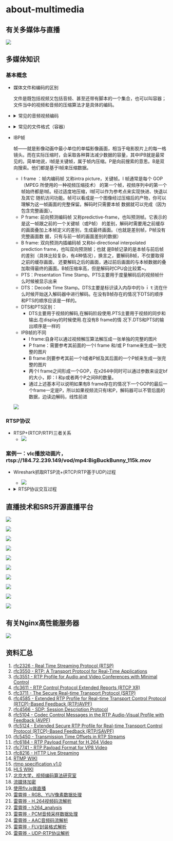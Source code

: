 # about-multimedia
## 有关多媒体与直播

![](./doc/有关多媒体与直播.png)

## 多媒体知识
### 基本概念
- 媒体文件和编码的区别

	文件是既包括视频又包括音频、甚至还带有脚本的一个集合，也可以叫容器；文件当中的视频和音频的压缩算法才是具体的编码。

- <details><summary>常见的音频视频编码</summary>

	- MPEG 系列：（由ISO[国际标准组织机构]下属的MPEG[运动图象专家组]开发）
		- 视频编码方面主要是Mpeg1（vcd 用的就是它）、Mpeg2（DVD 使用）、Mpeg4（现在的DVDRIP 使用的都是它的变种，如：divx，xvid 等）、Mpeg4 AVC（现在正热门）；
		- 音频编码方面主要是MPEG Audio Layer 1/2、MPEG Audio Layer 3（大名鼎鼎的mp3）、MPEG-2 AAC 、MPEG-4 AAC等等。注意：DVD音频没有采用Mpeg
	- H.26X系列（由ITU[国际电传视讯联盟]主导，侧重网络传输，注意：只是视频编码）
		- 包括H261、H262、H263、H263+、H263++、H264（就是MPEG4 AVC-合作的结晶）
	- 微软windows media系列
		- 视频编码有Mpeg-4 v1/v2/v3（基于MPEG4）、Windows Media Video 7/8/9/10
		- 音频编码有Windows Media audeo v1/v2/7/8/9
	- Real Media系列
		- 视频编码有RealVideo G2（早期）、RealVideo 8/9/10
		- 音频编码有RealAudio cook/sipro（早期）、RealAudio AAC/AACPlus等
	- QuickTime系列
		- 视频编码有Sorenson Video 3（用于QT5，成标准了）、Apple MPEG-4、Apple H.264
		- 音频编码有QDesign Music 2、Apple MPEG-4 AAC

</details>

- <details><summary>常见的文件格式（容器）</summary>

	- AVI，音视频交互存储，最常见的音频视频容器。支持的视频音频编码也是最多的；
	- MPG，MPEG编码采用的音频视频容器，具有流的特性，里面又分为PS，TS 等，PS主要用于DVD存储，TS主要用于HDTV；
	- VOB，DVD采用的音频视频容器格式（即视频MPEG-2，音频用AC3 或者DTS），支持多视频多音轨多字幕章节等；
	- MP4，MPEG-4 编码采用的音频视频容器，基于QuickTime MOV开发，具有许多先进特性；
	- 3GP，3GPP 视频采用的格式，主要用于流媒体传送；
	- ASF，Windows Media 采用的音频视频容器，能够用于流传送，还能包容脚本等；
	- RM，RealMedia 采用的音频视频容器，用于流传送；RMVB，是视频编码部分采用可变码率压缩的文件格式（容器）；
	- MOV，QuickTime 的音频视频容器；
	- MKV，它能把Windows Media Video，RealVideo，MPEG-4 等视频音频融为一个文件，而且支持多音轨，支持章节字幕等；
	- WAV，一种音频容器（注意：只是音频），大家常说的WAV就是没有压缩的PCM编码，其实WAV里面还可以包括MP3等其他ACM压缩编码；
	- MP3，MPEG Audio Layer 3（Mpeg 1 的音频编码的一种）文件转换（实际上也是编码转换）；

</details>

- IBP帧

	帧——就是影像动画中最小单位的单幅影像画面，相当于电影胶片上的每一格镜头。而在实际压缩时，会采取各种算法减少数据的容量，其中IPB就是最常见的。简单地说，I帧是关键帧，属于帧内压缩。P是向前搜索的意思。B是双向搜索。他们都是基于I帧来压缩数据。

	- I frame ：帧内编码帧 又称intra picture，关键帧。I 帧通常是每个 GOP（MPEG 所使用的一种视频压缩技术）
的第一个帧，视频序列中的第一个帧始终都是I帧。经过适度地压缩，I帧可以作为参考点来实现快进、快退以及其它
随机访问功能。帧可以看成是一个图像经过压缩后的产物，你可以理解为这一帧画面的完整保留。解码时只需要本帧
数据就可以完成（因为包含完整画面）。
	- P frame: 前向预测编码帧 又称predictive-frame，也叫预测帧。它表示的是这一帧跟之前的一个关键帧（或P帧）
的差别，解码时需要用之前缓存的画面叠加上本帧定义的差别，生成最终画面。（也就是差别帧，P帧没有完整画面数
据，只有与前一帧的画面差别的数据）
	- B frame: 双向预测内插编码帧 又称bi-directional interpolated prediction frame，也叫双向预测帧；也就
是B帧记录的是本帧与前后帧的差别（具体比较复杂，有4种情况），换言之，要解码B帧，不仅要取得之前的缓存画面，
还要解码之后的画面，通过前后画面的与本帧数据的叠加取得最终的画面。B帧压缩率高，但是解码时CPU会比较累~。
	- PTS：Presentation Time Stamp。PTS主要用于度量解码后的视频帧什么时候被显示出来
	- DTS：Decode Time Stamp。DTS主要是标识读入内存中的ｂｉｔ流在什么时候开始送入解码器中进行解码。在没有B帧存在的情况下DTS的顺序和PTS的顺序应该是一样的。
	- DTS和PTS区别：
		- DTS主要用于视频的解码,在解码阶段使用.PTS主要用于视频的同步和输出.在display的时候使用.在没有B frame的情
况下.DTS和PTS的输出顺序是一样的
	- IPB帧的不同
		- I frame:自身可以通过视频解压算法解压成一张单独的完整的图片
		- P frame：需要参考其前面的一个I frame 和/或 P frame来生成一张完整的图片
		- B frame:则要参考其前一个I或者P帧及其后面的一个P帧来生成一张完整的图片
		- 两个I frame之间形成一个GOP，在x264中同时可以通过参数来设定bf的大小，即：I 和p或者两个P之间B的数量。
        - 通过上述基本可以说明如果有B frame存在的情况下一个GOP的最后一个frame一定是P，所以如果视频流只有I和P，解码器可以不管后面的数据，边读边解码，线性前进

   ![](./doc/GOP.jpg)


### RTSP协议
- RTSP+(RTCP/RTP)三者关系
  - ![](./doc/rtsp_rtcp_rtp2.png)

### 案例一：vlc播放动画片，rtsp://184.72.239.149/vod/mp4:BigBuckBunny_115k.mov

- Wireshark抓取RTSP流+(RTCP/RTP基于UDP)过程

  - ![](./doc/rtsp_rtcp_rtp.png)

- <details><summary>RTSP协议交互过程</summary>

	OPTIONS rtsp://184.72.239.149:554/vod/mp4:BigBuckBunny_115k.mov RTSP/1.0
	CSeq: 2
	User-Agent: LibVLC/3.0.6 (LIVE555 Streaming Media v2016.11.28)
	
	RTSP/1.0 200 OK
	CSeq: 2
	Server: Wowza Streaming Engine 4.7.5.01 build21752
	Cache-Control: no-cache
	Public: DESCRIBE, SETUP, TEARDOWN, PLAY, PAUSE, OPTIONS, ANNOUNCE, RECORD, GET_PARAMETER
	Supported: play.basic, con.persistent
	
	DESCRIBE rtsp://184.72.239.149:554/vod/mp4:BigBuckBunny_115k.mov RTSP/1.0
	CSeq: 3
	User-Agent: LibVLC/3.0.6 (LIVE555 Streaming Media v2016.11.28)
	Accept: application/sdp
	
	RTSP/1.0 200 OK
	CSeq: 3
	Server: Wowza Streaming Engine 4.7.5.01 build21752
	Cache-Control: no-cache
	Expires: Tue, 26 Mar 2019 02:22:23 UTC
	Content-Length: 587
	Content-Base: rtsp://184.72.239.149:554/vod/mp4:BigBuckBunny_115k.mov/
	Date: Tue, 26 Mar 2019 02:22:23 UTC
	Content-Type: application/sdp
	Session: 310018309;timeout=60
	
	v=0
	o=- 310018309 310018309 IN IP4 184.72.239.149
	s=BigBuckBunny_115k.mov
	c=IN IP4 184.72.239.149
	t=0 0
	a=sdplang:en
	a=range:npt=0- 596.48
	a=control:*
	m=audio 0 RTP/AVP 96
	a=rtpmap:96 mpeg4-generic/12000/2
	a=fmtp:96 profile-level-id=1;mode=AAC-hbr;sizelength=13;indexlength=3;indexdeltalength=3;config=1490
	a=control:trackID=1
	m=video 0 RTP/AVP 97
	a=rtpmap:97 H264/90000
	a=fmtp:97 packetization-mode=1;profile-level-id=42C01E;sprop-parameter-sets=Z0LAHtkDxWhAAAADAEAAAAwDxYuS,aMuMsg==
	a=cliprect:0,0,160,240
	a=framesize:97 240-160
	a=framerate:24.0
	a=control:trackID=2
	SETUP rtsp://184.72.239.149:554/vod/mp4:BigBuckBunny_115k.mov/trackID=1 RTSP/1.0
	CSeq: 4
	User-Agent: LibVLC/3.0.6 (LIVE555 Streaming Media v2016.11.28)
	Transport: RTP/AVP;unicast;client_port=54286-54287
	
	RTSP/1.0 200 OK
	CSeq: 4
	Server: Wowza Streaming Engine 4.7.5.01 build21752
	Cache-Control: no-cache
	Expires: Tue, 26 Mar 2019 02:22:23 UTC
	Transport: RTP/AVP;unicast;client_port=54286-54287;source=184.72.239.149;server_port=8432-8433;ssrc=389A31E5
	Date: Tue, 26 Mar 2019 02:22:23 UTC
	Session: 310018309;timeout=60
	
	SETUP rtsp://184.72.239.149:554/vod/mp4:BigBuckBunny_115k.mov/trackID=2 RTSP/1.0
	CSeq: 5
	User-Agent: LibVLC/3.0.6 (LIVE555 Streaming Media v2016.11.28)
	Transport: RTP/AVP;unicast;client_port=54288-54289
	Session: 310018309
	
	RTSP/1.0 200 OK
	CSeq: 5
	Server: Wowza Streaming Engine 4.7.5.01 build21752
	Cache-Control: no-cache
	Expires: Tue, 26 Mar 2019 02:22:23 UTC
	Transport: RTP/AVP;unicast;client_port=54288-54289;source=184.72.239.149;server_port=16626-16627;ssrc=4B70664B
	Date: Tue, 26 Mar 2019 02:22:23 UTC
	Session: 310018309;timeout=60
	
	PLAY rtsp://184.72.239.149:554/vod/mp4:BigBuckBunny_115k.mov/ RTSP/1.0
	CSeq: 6
	User-Agent: LibVLC/3.0.6 (LIVE555 Streaming Media v2016.11.28)
	Session: 310018309
	Range: npt=0.000-
	
	RTSP/1.0 200 OK
	RTP-Info: url=rtsp://184.72.239.149:554/vod/mp4:BigBuckBunny_115k.mov/trackID=1;seq=1;rtptime=0,url=rtsp://184.72.239.149:554/vod/mp4:BigBuckBunny_115k.mov/trackID=2;seq=1;rtptime=0
	CSeq: 6
	Server: Wowza Streaming Engine 4.7.5.01 build21752
	Cache-Control: no-cache
	Range: npt=0.0-596.48
	Session: 310018309;timeout=60
	
	PAUSE rtsp://184.72.239.149:554/vod/mp4:BigBuckBunny_115k.mov/ RTSP/1.0
	CSeq: 7
	User-Agent: LibVLC/3.0.6 (LIVE555 Streaming Media v2016.11.28)
	Session: 310018309
	
	RTSP/1.0 200 OK
	CSeq: 7
	Server: Wowza Streaming Engine 4.7.5.01 build21752
	Cache-Control: no-cache
	Session: 310018309;timeout=60
	
	PLAY rtsp://184.72.239.149:554/vod/mp4:BigBuckBunny_115k.mov/ RTSP/1.0
	CSeq: 8
	User-Agent: LibVLC/3.0.6 (LIVE555 Streaming Media v2016.11.28)
	Session: 310018309
	Range: npt=37.220-
	
	RTSP/1.0 200 OK
	RTP-Info: url=rtsp://184.72.239.149:554/vod/mp4:BigBuckBunny_115k.mov/trackID=1;seq=113;rtptime=445440,url=rtsp://184.72.239.149:554/vod/mp4:BigBuckBunny_115k.mov/trackID=2;seq=296;rtptime=3340800
	CSeq: 8
	Server: Wowza Streaming Engine 4.7.5.01 build21752
	Cache-Control: no-cache
	Range: npt=37.22-596.48
	Session: 310018309;timeout=60
	
	PAUSE rtsp://184.72.239.149:554/vod/mp4:BigBuckBunny_115k.mov/ RTSP/1.0
	CSeq: 9
	User-Agent: LibVLC/3.0.6 (LIVE555 Streaming Media v2016.11.28)
	Session: 310018309
	
	RTSP/1.0 200 OK
	CSeq: 9
	Server: Wowza Streaming Engine 4.7.5.01 build21752
	Cache-Control: no-cache
	Session: 310018309;timeout=60
	
	PLAY rtsp://184.72.239.149:554/vod/mp4:BigBuckBunny_115k.mov/ RTSP/1.0
	CSeq: 10
	User-Agent: LibVLC/3.0.6 (LIVE555 Streaming Media v2016.11.28)
	Session: 310018309
	Range: npt=121.921-
	
	RTSP/1.0 200 OK
	RTP-Info: url=rtsp://184.72.239.149:554/vod/mp4:BigBuckBunny_115k.mov/trackID=1;seq=119;rtptime=1464324,url=rtsp://184.72.239.149:554/vod/mp4:BigBuckBunny_115k.mov/trackID=2;seq=316;rtptime=10982430
	CSeq: 10
	Server: Wowza Streaming Engine 4.7.5.01 build21752
	Cache-Control: no-cache
	Range: npt=121.921-596.48
	Session: 310018309;timeout=60
	
	PAUSE rtsp://184.72.239.149:554/vod/mp4:BigBuckBunny_115k.mov/ RTSP/1.0
	CSeq: 11
	User-Agent: LibVLC/3.0.6 (LIVE555 Streaming Media v2016.11.28)
	Session: 310018309
	
	RTSP/1.0 200 OK
	CSeq: 11
	Server: Wowza Streaming Engine 4.7.5.01 build21752
	Cache-Control: no-cache
	Session: 310018309;timeout=60
	
	PLAY rtsp://184.72.239.149:554/vod/mp4:BigBuckBunny_115k.mov/ RTSP/1.0
	CSeq: 12
	User-Agent: LibVLC/3.0.6 (LIVE555 Streaming Media v2016.11.28)
	Session: 310018309
	Range: npt=197.793-
	
	RTSP/1.0 200 OK
	RTP-Info: url=rtsp://184.72.239.149:554/vod/mp4:BigBuckBunny_115k.mov/trackID=1;seq=143;rtptime=2363388,url=rtsp://184.72.239.149:554/vod/mp4:BigBuckBunny_115k.mov/trackID=2;seq=388;rtptime=17725410
	CSeq: 12
	Server: Wowza Streaming Engine 4.7.5.01 build21752
	Cache-Control: no-cache
	Range: npt=197.793-596.48
	Session: 310018309;timeout=60
	
	TEARDOWN rtsp://184.72.239.149:554/vod/mp4:BigBuckBunny_115k.mov/ RTSP/1.0
	CSeq: 13
	User-Agent: LibVLC/3.0.6 (LIVE555 Streaming Media v2016.11.28)
	Session: 310018309

</details>


## 直播技术和SRS开源直播平台

![](./doc/推流和拉流.jpg)

![](./doc/HLS方案模拟.jpg)

![](./doc/RTMPvsHLSvsHTTPFLV.png)

![](./doc/产品比较.png)

![](./doc/核心功能对比.png)

![](./doc/网络协议对比.png)

![](./doc/体系结构对比.png)

![](./doc/安装部署对比.png)

![](./doc/code对比.png)

![](./doc/cdn友好性对比.png)

## 有关Nginx高性能服务器

![](./doc/有关Nginx.png)


## 资料汇总
1. [rfc2326 - Real Time Streaming Protocol (RTSP)](https://tools.ietf.org/html/rfc2326)
2. [rfc3550 - RTP: A Transport Protocol for Real-Time Applications](https://tools.ietf.org/html/rfc3550)
3. [rfc3551 - RTP Profile for Audio and Video Conferences with Minimal Control](https://tools.ietf.org/html/rfc3551)
4. [rfc3611 - RTP Control Protocol Extended Reports (RTCP XR)](https://tools.ietf.org/html/rfc3611)
5. [rfc3711 - The Secure Real-time Transport Protocol (SRTP)](https://tools.ietf.org/html/rfc3711)
6. [rfc4585 - Extended RTP Profile for Real-time Transport Control Protocol (RTCP)-Based Feedback (RTP/AVPF)](https://tools.ietf.org/html/rfc4585)
7. [rfc4566 - SDP: Session Description Protocol](https://tools.ietf.org/html/rfc4566)
8. [rfc5104 - Codec Control Messages in the RTP Audio-Visual Profile with Feedback (AVPF)](https://tools.ietf.org/html/rfc5104)
9. [rfc5124 - Extended Secure RTP Profile for Real-time Transport Control Protocol (RTCP)-Based Feedback (RTP/SAVPF)](https://tools.ietf.org/html/rfc5124)
10. [rfc5450 - Transmission Time Offsets in RTP Streams](https://tools.ietf.org/html/rfc5450)
11. [rfc6184 - RTP Payload Format for H.264 Video](https://tools.ietf.org/html/rfc6184)
12. [rfc7741 - RTP Payload Format for VP8 Video](https://tools.ietf.org/html/rfc7741)
13. [rfc8216 - HTTP Live Streaming](https://tools.ietf.org/html/rfc8216)
14. [RTMP WIKI](https://en.wikipedia.org/wiki/Real-Time_Messaging_Protocol)
15. [rtmp specification v1.0](http://wwwimages.adobe.com/www.adobe.com/content/dam/acom/en/devnet/rtmp/pdf/rtmp_specification_1.0.pdf)
16. [HLS WIKI](https://en.wikipedia.org/wiki/HTTP_Live_Streaming)
17. [北京大学，视频编码算法研究室](http://vcl.idm.pku.edu.cn/articlesList.html?tag=research&page=0)
18. [流媒体加密](https://github.com/gwuhaolin/blog/issues/10)
19. [使用flv.js做直播](https://github.com/gwuhaolin/blog/issues/3)
20. [雷霄骅 - RGB、YUV像素数据处理](https://blog.csdn.net/leixiaohua1020/article/details/50534150)
21. [雷霄骅 - H.264视频码流解析](https://blog.csdn.net/leixiaohua1020/article/details/50534369) 
22. [雷霄骅 - h264_analysis](https://github.com/leixiaohua1020/h264_analysis)
23. [雷霄骅 - PCM音频采样数据处理](https://blog.csdn.net/leixiaohua1020/article/details/50534316)
24. [雷霄骅 - AAC音频码流解析](https://blog.csdn.net/leixiaohua1020/article/details/50535042)
25. [雷霄骅 - FLV封装格式解析](https://blog.csdn.net/leixiaohua1020/article/details/50535082)
26. [雷霄骅 - UDP-RTP协议解析](https://blog.csdn.net/leixiaohua1020/article/details/50535230)
